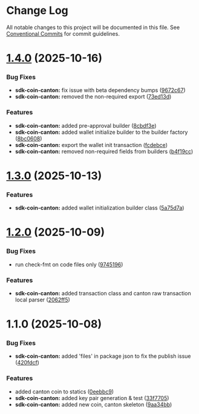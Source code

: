 # Change Log

All notable changes to this project will be documented in this file.
See [Conventional Commits](https://conventionalcommits.org) for commit guidelines.

# [1.4.0](https://github.com/BitGo/BitGoJS/compare/@bitgo/sdk-coin-canton@1.3.0...@bitgo/sdk-coin-canton@1.4.0) (2025-10-16)


### Bug Fixes

* **sdk-coin-canton:** fix issue with beta dependency bumps ([9672c67](https://github.com/BitGo/BitGoJS/commit/9672c67a40bf5f9db5646ccccce3b1e80bbbdb20))
* **sdk-coin-canton:** removed the non-required export ([73ed13d](https://github.com/BitGo/BitGoJS/commit/73ed13d974e7cc840c77678688b95b4a0ab2b726))


### Features

* **sdk-coin-canton:** added pre-approval builder ([8cbdf3e](https://github.com/BitGo/BitGoJS/commit/8cbdf3ec4be6cc52abd405c369befb8814957063))
* **sdk-coin-canton:** added wallet initialize builder to the builder factory ([8bc0608](https://github.com/BitGo/BitGoJS/commit/8bc0608c5bace577350c4adb01501700cc1e5a82))
* **sdk-coin-canton:** export the wallet init transaction ([fcdebce](https://github.com/BitGo/BitGoJS/commit/fcdebce615b2c8dc32bf3f33fdd76ff6d31226a3))
* **sdk-coin-canton:** removed non-required fields from builders ([b4f19cc](https://github.com/BitGo/BitGoJS/commit/b4f19cc59ca8ee80d01de958708020f32726a58d))





# [1.3.0](https://github.com/BitGo/BitGoJS/compare/@bitgo/sdk-coin-canton@1.2.0...@bitgo/sdk-coin-canton@1.3.0) (2025-10-13)


### Features

* **sdk-coin-canton:** added wallet initialization builder class ([5a75d7a](https://github.com/BitGo/BitGoJS/commit/5a75d7a85ae4783edd0c368eb9b4992eb53b4443))





# [1.2.0](https://github.com/BitGo/BitGoJS/compare/@bitgo/sdk-coin-canton@1.1.0...@bitgo/sdk-coin-canton@1.2.0) (2025-10-09)


### Bug Fixes

* run check-fmt on code files only ([9745196](https://github.com/BitGo/BitGoJS/commit/9745196b02b9678c740d290a4638ceb153a8fd75))


### Features

* **sdk-coin-canton:** added transaction class and canton raw transaction local parser ([2062ff5](https://github.com/BitGo/BitGoJS/commit/2062ff5eb341dda8b9b8696f0d6b2f0c76ba7c02))





# 1.1.0 (2025-10-08)


### Bug Fixes

* **sdk-coin-canton:** added 'files' in package json to fix the publish issue ([420fdcf](https://github.com/BitGo/BitGoJS/commit/420fdcf845589a2a8ce9e37136a6da80fa2b4bdb))


### Features

* added canton coin to statics ([0eebbc9](https://github.com/BitGo/BitGoJS/commit/0eebbc9a377b2ef6f792498004520074aa62fd92))
* **sdk-coin-canton:** added key pair generation & test ([33f7705](https://github.com/BitGo/BitGoJS/commit/33f7705782e058c5a6c4f134cbc455ee7cfeca16))
* **sdk-coin-canton:** added new coin, canton skeleton ([9aa34bb](https://github.com/BitGo/BitGoJS/commit/9aa34bb85688b225c3429e3909e7702cfd7f4608))
